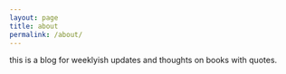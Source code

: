 ```yaml
---
layout: page
title: about
permalink: /about/
---
```


this is a blog for weeklyish updates and thoughts on books with quotes. 

